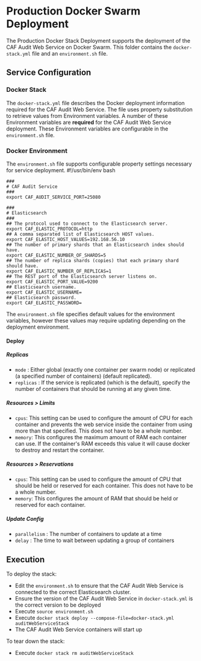 # Production Docker Swarm Deployment

The Production Docker Stack Deployment supports the deployment of the CAF Audit Web Service on Docker Swarm. This folder contains the `docker-stack.yml` file and an `environment.sh` file.

## Service Configuration

### Docker Stack
The `docker-stack.yml` file describes the Docker deployment information required for the CAF Audit Web Service. The file uses property substitution to retrieve values from Environment variables. A number of these Environment variables are **required** for the CAF Audit Web Service deployment. These Environment variables are configurable in the `environment.sh` file.

### Docker Environment
The `environment.sh` file supports configurable property settings necessary for service deployment.
	#!/usr/bin/env bash
	
	###
	# CAF Audit Service 
	###
	export CAF_AUDIT_SERVICE_PORT=25080
	
	###
	# Elasticsearch
	###
	## The protocol used to connect to the Elasticsearch server.
	export CAF_ELASTIC_PROTOCOL=http
	## A comma separated list of Elasticsearch HOST values.
	export CAF_ELASTIC_HOST_VALUES=192.168.56.10
	## The number of primary shards that an Elasticsearch index should have.
	export CAF_ELASTIC_NUMBER_OF_SHARDS=5
	## The number of replica shards (copies) that each primary shard should have.
	export CAF_ELASTIC_NUMBER_OF_REPLICAS=1
	## The REST port of the Elasticsearch server listens on.
	export CAF_ELASTIC_PORT_VALUE=9200
	## Elasticsearch username.
	export CAF_ELASTIC_USERNAME=
	## Elasticsearch password.
	export CAF_ELASTIC_PASSWORD=

The `environment.sh` file specifies default values for the environment variables, however these values may require updating depending on the deployment environment.

#### Deploy

##### Replicas
* `mode` : Either global (exactly one container per swarm node) or replicated (a specified number of containers) (default replicated).
* `replicas` : If the service is replicated (which is the default), specify the number of containers that should be running at any given time.

##### Resources > Limits
* `cpus`: This setting can be used to configure the amount of CPU for each container and prevents the web service inside the container from using more than that specified. This does not have to be a whole number.
* `memory`: This configures the maximum amount of RAM each container can use. If the container's RAM exceeds this value it will cause docker to destroy and restart the container.

##### Resources > Reservations
* `cpus`: This setting can be used to configure the amount of CPU that should be held or reserved for each container. This does not have to be a whole number.
* `memory`: This configures the amount of RAM that should be held or reserved for each container.

##### Update Config
* `parallelism` : The number of containers to update at a time
* `delay` : The time to wait between updating a group of containers

## Execution

To deploy the stack:
* Edit the `environment.sh` to ensure that the CAF Audit Web Service is connected to the correct Elasticsearch cluster.
* Ensure the version of the CAF Audit Web Service in `docker-stack.yml` is the correct version to be deployed
* Execute `source environment.sh`
* Execute `docker stack deploy --compose-file=docker-stack.yml auditWebServiceStack`  
* The CAF Audit Web Service containers will start up

To tear down the stack:
* Execute `docker stack rm auditWebServiceStack`
